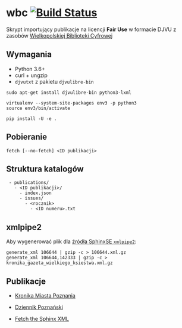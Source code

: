 wbc [![Build Status](https://travis-ci.org/macbre/wbc.svg?branch=master)](https://travis-ci.org/macbre/wbc)
===

Skrypt importujący publikacje na licencji **Fair Use** w formacie DJVU
z zasobów [Wielkopolskiej Biblioteki Cyfrowej](http://www.wbc.poznan.pl/dlibra)

## Wymagania

* Python 3.6+
* curl + ungzip
* ``djvutxt`` z pakietu ``djvulibre-bin``

```
sudo apt-get install djvulibre-bin python3-lxml

virtualenv --system-site-packages env3 -p python3
source env3/bin/activate

pip install -U -e .
```

## Pobieranie

```
fetch [--no-fetch] <ID publikacji>
```

## Struktura katalogów

```
 - publications/
   - <ID publikacji>/
     - index.json
     - issues/
       - <rocznik>
         - <ID numeru>.txt
```

## xmlpipe2

Aby wygenerować plik dla [źródła SphinxSE `xmlpipe2`](http://sphinxsearch.com/docs/current/xmlpipe2.html):

```
generate_xml 106644 | gzip -c > 106644.xml.gz
generate_xml 106644,142333 | gzip -c > kronika_gazeta_wielkiego_ksiestwa.xml.gz
```

## Publikacje

* [Kronika Miasta Poznania](http://www.wbc.poznan.pl/dlibra/publication?id=106644)
* [Dziennik Poznański](http://www.wbc.poznan.pl/dlibra/publication?id=2290)

* [Fetch the Sphinx XML](http://s3.macbre.net/wbc/kronika_gazeta_wielkiego_ksiestwa.xml.gz)
